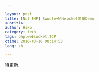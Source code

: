 ```yaml
---

layout: post  
title: [Nut PHP] Swoole+Websocket简单Demo  
subtitle:   
author: Hiko  
category: tech  
tags: php,websocket,TCP  
ctime: 2016-03-16 00:14:53  
lang: zh  

---
```


待更新.
